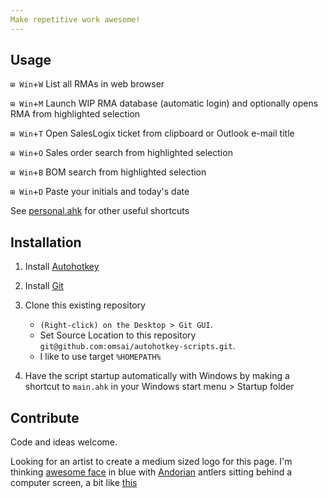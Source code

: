 ```yaml
---
Make repetitive work awesome!
---
```


Usage
-----
`⊞ Win`+`W` List all RMAs in web browser

`⊞ Win`+`M` Launch WIP RMA database (automatic login) and optionally opens RMA from highlighted selection

`⊞ Win`+`T` Open SalesLogix ticket from clipboard or Outlook e-mail title

`⊞ Win`+`O` Sales order search from highlighted selection

`⊞ Win`+`B` BOM search from highlighted selection

`⊞ Win`+`D` Paste your initials and today's date

See [personal.ahk](https://github.com/omsai/autohotkey-scripts/blob/master/personal.ahk) for other useful shortcuts


Installation
------------
1.  Install [Autohotkey](http://www.autohotkey.com/download/)

2.  Install [Git](http://help.github.com/win-set-up-git/)

3.  Clone this existing repository
    * `(Right-click) on the Desktop > Git GUI`.
    *  Set Source Location to this repository `git@github.com:omsai/autohotkey-scripts.git`.
    *  I like to use  target `%HOMEPATH%`

4.  Have the script startup automatically with Windows by
    making a shortcut to `main.ahk` in your Windows start menu > Startup folder


Contribute
----------
Code and ideas welcome.

Looking for an artist to create a medium sized logo for this page.  I'm thinking
[awesome face](http://knowyourmeme.com/memes/awesome-face-epic-smiley)
in blue with [Andorian](http://en.memory-alpha.org/wiki/Andorian) antlers sitting
behind a computer screen, a bit like
[this](http://i1.kym-cdn.com/profiles/icons/big/000/081/496/Awesome-Face-L-computer.forreal.jpg)